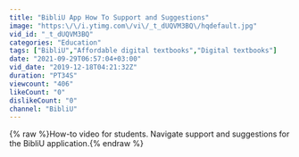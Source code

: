 ```yaml
---
title: "BibliU App How To Support and Suggestions"
image: "https:\/\/i.ytimg.com\/vi\/_t_dUQVM3BQ\/hqdefault.jpg"
vid_id: "_t_dUQVM3BQ"
categories: "Education"
tags: ["BibliU","Affordable digital textbooks","Digital textbooks"]
date: "2021-09-29T06:57:04+03:00"
vid_date: "2019-12-18T04:21:32Z"
duration: "PT34S"
viewcount: "406"
likeCount: "0"
dislikeCount: "0"
channel: "BibliU"
---
```

{% raw %}How-to video for students. Navigate support and suggestions for the BibliU application.{% endraw %}
